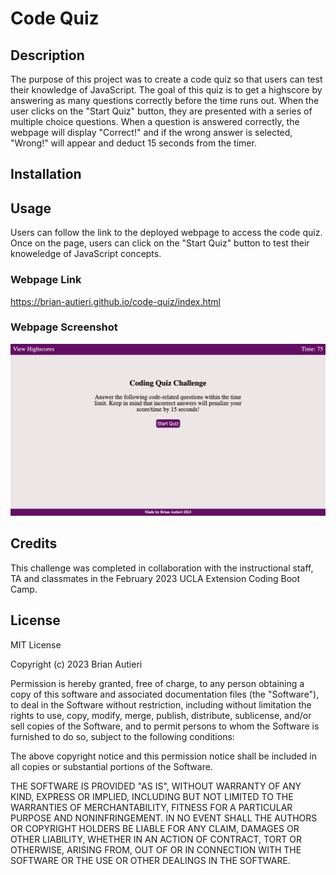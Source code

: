 # Code Quiz

## Description

The purpose of this project was to create a code quiz so that users can test their knowledge of JavaScript. The goal of this quiz is to get a highscore by answering as many questions correctly before the time runs out. When the user clicks on the "Start Quiz" button, they are presented with a series of multiple choice questions. When a question is answered correctly, the webpage will display "Correct!" and if the wrong answer is selected, "Wrong!" will appear and deduct 15 seconds from the timer.

## Installation

## Usage

Users can follow the link to the deployed webpage to access the code quiz. Once on the page, users can click on the "Start Quiz" button to test their knoweledge of JavaScript concepts.

### Webpage Link

https://brian-autieri.github.io/code-quiz/index.html

### Webpage Screenshot

![alt text](code-quiz-screenshot.png)

## Credits

This challenge was completed in collaboration with the instructional staff, TA and classmates in the February 2023 UCLA Extension Coding Boot Camp.

## License

MIT License

Copyright (c) 2023 Brian Autieri

Permission is hereby granted, free of charge, to any person obtaining a copy of this software and associated documentation files (the "Software"), to deal in the Software without restriction, including without limitation the rights to use, copy, modify, merge, publish, distribute, sublicense, and/or sell copies of the Software, and to permit persons to whom the Software is furnished to do so, subject to the following conditions:

The above copyright notice and this permission notice shall be included in all copies or substantial portions of the Software.

THE SOFTWARE IS PROVIDED "AS IS", WITHOUT WARRANTY OF ANY KIND, EXPRESS OR IMPLIED, INCLUDING BUT NOT LIMITED TO THE WARRANTIES OF MERCHANTABILITY, FITNESS FOR A PARTICULAR PURPOSE AND NONINFRINGEMENT. IN NO EVENT SHALL THE AUTHORS OR COPYRIGHT HOLDERS BE LIABLE FOR ANY CLAIM, DAMAGES OR OTHER LIABILITY, WHETHER IN AN ACTION OF CONTRACT, TORT OR OTHERWISE, ARISING FROM, OUT OF OR IN CONNECTION WITH THE SOFTWARE OR THE USE OR OTHER DEALINGS IN THE SOFTWARE.
